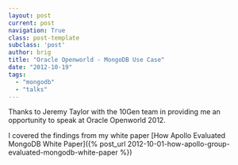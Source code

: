 ```yaml
---
layout: post
current: post
navigation: True
class: post-template
subclass: 'post'
author: brig
title: "Oracle Openworld - MongoDB Use Case"
date: "2012-10-19"
tags: 
  - "mongodb"
  - "talks"
---
```


Thanks to Jeremy Taylor with the 10Gen team in providing me an opportunity to speak at Oracle Openworld 2012.

I covered the findings from my white paper [How Apollo Evaluated MongoDB White Paper]({% post_url 2012-10-01-how-apollo-group-evaluated-mongodb-white-paper %})